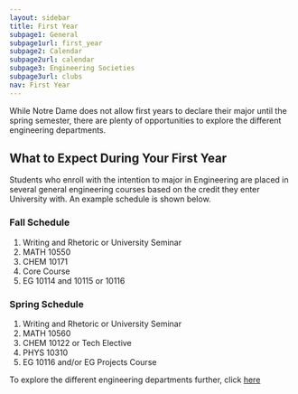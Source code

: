 ```yaml
---
layout: sidebar
title: First Year
subpage1: General
subpage1url: first_year
subpage2: Calendar
subpage2url: calendar
subpage3: Engineering Societies
subpage3url: clubs
nav: First Year
---
```

  <!-- Page Content -->
  <p class="lede">While Notre Dame does not allow first years to declare their major until the spring semester,
    there are plenty of opportunities to explore the different engineering departments.</p>
  <h2> What to Expect During Your First Year </h2>
  <p> Students who enroll with the intention to major in Engineering are placed
    in several general engineering courses based on the credit they enter University with.
    An example schedule is shown below.</p>
  <div class="grid grid-md-2">
    <div>
      <h3>Fall Schedule</h3>
      <ol>
        <li>Writing and Rhetoric or University Seminar</li>
        <li>MATH 10550</li>
        <li>CHEM 10171</li>
        <li>Core Course</li>
        <li>EG 10114 and 10115 or 10116</li>
      </ol>
    </div>
    <div>
      <h3>Spring Schedule</h3>
      <ol>
        <li>Writing and Rhetoric or University Seminar</li>
        <li>MATH 10560</li>
        <li>CHEM 10122 or Tech Elective</li>
        <li>PHYS 10310</li>
        <li>EG 10116 and/or EG Projects Course </li>
      </ol>
    </div>
    <p> To explore the different engineering departments further, click <a href="https://engineering.nd.edu/departments-programs/undergraduate-programs/">here</a></p>
  </div>
